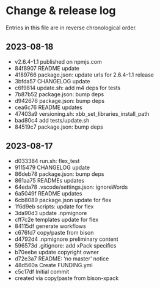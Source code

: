 # Change & release log

Entries in this file are in reverse chronological order.

## 2023-08-18

* v2.6.4-1.1 published on npmjs.com
* 84f8907 README update
* 4189766 package.json: update urls for 2.6.4-1.1 release
* 3bfda57 CHANGELOG update
* c6f9814 update.sh: add m4 deps for tests
* 7b87b52 package.json: bump deps
* d942676 package.json: bump deps
* cea6c76 README updates
* 47403a9 versioning.sh: xbb_set_libraries_install_path
* bad80c4 add tests/update.sh
* 84519c7 package.json: bump deps

## 2023-08-17

* d033384 run.sh: flex_test
* 9115479 CHANGELOG update
* 86deb78 package.json: bump deps
* 861aa75 READMEs updates
* 64eda78 .vscode/settings.json: ignoreWords
* 6a5049f README updates
* 6cb8089 package.json update for flex
* 1f6d9eb scripts: update for flex
* 3da90d3 update .npmignore
* cff7c2e templates update for flex
* 84115df generate workflows
* c676fd7 copy/paste from bison
* d4792d4 .npmignore preliminary content
* 596573d .gitignore: add xPack specifics
* b70eebe update copyright owner
* d72e3a7 README: ‘no master’ notice
* 48d560a Create FUNDING.yml
* c5c17df Initial commit
* created via copy/paste from bison-xpack
